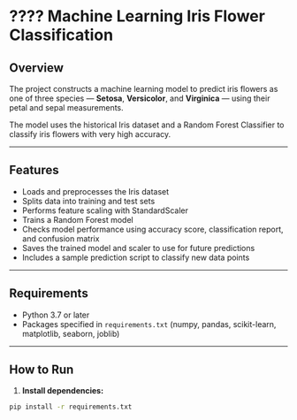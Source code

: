 # ???? Machine Learning Iris Flower Classification

## Overview

The project constructs a machine learning model to predict iris flowers as one of three species — **Setosa**, **Versicolor**, and **Virginica** — using their petal and sepal measurements.

The model uses the historical Iris dataset and a Random Forest Classifier to classify iris flowers with very high accuracy.

---

## Features

- Loads and preprocesses the Iris dataset
- Splits data into training and test sets
- Performs feature scaling with StandardScaler
- Trains a Random Forest model
- Checks model performance using accuracy score, classification report, and confusion matrix
- Saves the trained model and scaler to use for future predictions
- Includes a sample prediction script to classify new data points

---

## Requirements

- Python 3.7 or later
- Packages specified in `requirements.txt` (numpy, pandas, scikit-learn, matplotlib, seaborn, joblib)

---

## How to Run

1. **Install dependencies:**

```bash
pip install -r requirements.txt
```
